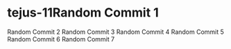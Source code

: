 # tejus-11Random Commit 1
Random Commit 2
Random Commit 3
Random Commit 4
Random Commit 5
Random Commit 6
Random Commit 7
